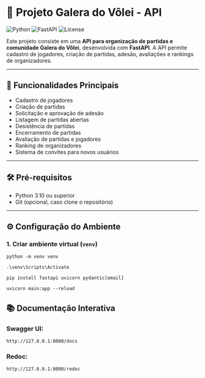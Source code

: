 # 🚀 Projeto Galera do Vôlei - API

![Python](https://img.shields.io/badge/python-3.10+-blue)
![FastAPI](https://img.shields.io/badge/FastAPI-v0.100-green)
![License](https://img.shields.io/badge/license-MIT-lightgrey)

Este projeto consiste em uma **API para organização de partidas e comunidade Galera do Vôlei**, desenvolvida com **FastAPI**. A API permite cadastro de jogadores, criação de partidas, adesão, avaliações e rankings de organizadores.

---

## 🎯 Funcionalidades Principais

- Cadastro de jogadores
- Criação de partidas
- Solicitação e aprovação de adesão
- Listagem de partidas abertas
- Desistência de partidas
- Encerramento de partidas
- Avaliação de partidas e jogadores
- Ranking de organizadores
- Sistema de convites para novos usuários

---

## 🛠️ Pré-requisitos

- Python 3.10 ou superior
- Git (opcional, caso clone o repositório)

---

## ⚙️ Configuração do Ambiente

### 1. Criar ambiente virtual (`venv`)
```
python -m venv venv

.\venv\Scripts\Activate

pip install fastapi uvicorn pydantic[email]

uvicorn main:app --reload

```

## 📚 Documentação Interativa
### Swagger UI:
```
http://127.0.0.1:8000/docs
```
### Redoc:
```
http://127.0.0.1:8000/redoc





